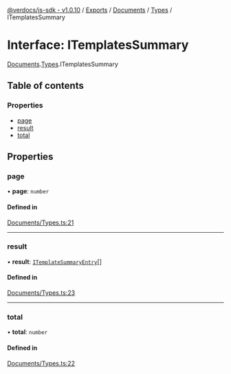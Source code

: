 [@verdocs/js-sdk - v1.0.10](../README.md) / [Exports](../modules.md) / [Documents](../modules/Documents.md) / [Types](../modules/Documents.Types.md) / ITemplatesSummary

# Interface: ITemplatesSummary

[Documents](../modules/Documents.md).[Types](../modules/Documents.Types.md).ITemplatesSummary

## Table of contents

### Properties

- [page](Documents.Types.ITemplatesSummary.md#page)
- [result](Documents.Types.ITemplatesSummary.md#result)
- [total](Documents.Types.ITemplatesSummary.md#total)

## Properties

### page

• **page**: `number`

#### Defined in

[Documents/Types.ts:21](https://github.com/Verdocs/js-sdk/blob/main/src/Documents/Types.ts#L21)

___

### result

• **result**: [`ITemplateSummaryEntry`](Documents.Types.ITemplateSummaryEntry.md)[]

#### Defined in

[Documents/Types.ts:23](https://github.com/Verdocs/js-sdk/blob/main/src/Documents/Types.ts#L23)

___

### total

• **total**: `number`

#### Defined in

[Documents/Types.ts:22](https://github.com/Verdocs/js-sdk/blob/main/src/Documents/Types.ts#L22)
